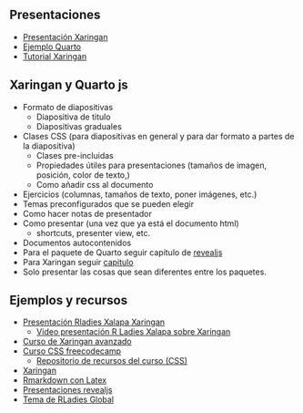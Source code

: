 ## Presentaciones

- [Presentación Xaringan](https://r-ladies-morelia.github.io/Xaringan_RLadies2023/xaringan.html)
- [Ejemplo Quarto](https://r-ladies-morelia.github.io/Xaringan_RLadies2023/revealjs.html)
- [Tutorial Xaringan](https://r-ladies-morelia.github.io/Xaringan_RLadies2023/tutorial/ejemplo-diapositivas-xaringan.html)


## **Xaringan y Quarto js**

- Formato de diapositivas
  - Diapositiva de titulo 
  - Diapositivas graduales 
- Clases CSS (para diapositivas en general y para dar formato a partes de la diapositiva)
  - Clases pre-incluidas
  - Propiedades útiles para presentaciones (tamaños de imagen, posición, color de texto,)
  - Como añadir css al documento 
- Ejercicios (columnas, tamaños de texto, poner imágenes, etc.)
- Temas preconfigurados que se pueden elegir
- Como hacer notas de presentador
- Como presentar (una vez que ya está el documento html)
  - shortcuts, presenter view, etc. 
- Documentos autocontenidos 
- Para el paquete de Quarto seguir capítulo de [revealjs](https://quarto.org/docs/presentations/revealjs/)
- Para Xaringan seguir [capitulo](https://bookdown.org/yihui/rmarkdown/xaringan.html) 
- Solo presentar las cosas que sean diferentes entre los paquetes.

## **Ejemplos y recursos**
- [Presentación Rladies Xalapa Xaringan](https://slides.silviacanelon.com/introduccion-xaringan)
  - [Video presentación R Ladies Xalapa sobre Xaringan](https://www.youtube.com/watch?v=uBXEtM-OHlI&ab_channel=R-LadiesXalapa)
- [Curso de Xaringan avanzado](https://spcanelon.github.io/xaringan-basics-and-beyond/)
- [Curso CSS freecodecamp](https://www.youtube.com/watch?v=OXGznpKZ_sA&ab_channel=freeCodeCamp.org)
  - [Repositorio de recursos del curso (CSS)](https://github.com/gitdagray/css_course)
- [Xaringan](https://bookdown.org/yihui/rmarkdown/xaringan.html)
- [Rmarkdown con Latex](https://github.com/HaydeePeruyero/Rmarkdown_and_LaTeX)
- [Presentaciones revealjs](https://quarto.org/docs/presentations/revealjs/)
- [Tema de RLadies Global](https://www.apreshill.com/project/rladies-xaringan/)
